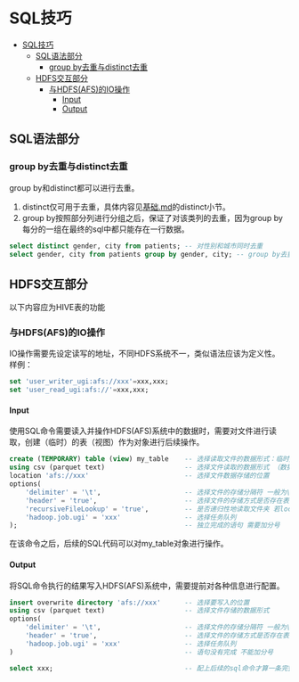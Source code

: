 # SQL技巧
- [SQL技巧](#sql技巧)
  - [SQL语法部分](#sql语法部分)
    - [group by去重与distinct去重](#group-by去重与distinct去重)
  - [HDFS交互部分](#hdfs交互部分)
    - [与HDFS(AFS)的IO操作](#与hdfsafs的io操作)
      - [Input](#input)
      - [Output](#output)

## SQL语法部分
### group by去重与distinct去重
group by和distinct都可以进行去重。
1. distinct仅可用于去重，具体内容见[基础.md](基础.md)的distinct小节。
2. group by按照部分列进行分组之后，保证了对该类列的去重，因为group by每分的一组在最终的sql中都只能存在一行数据。

```sql
select distinct gender, city from patients; -- 对性别和城市同时去重
select gender, city from patients group by gender, city; -- group by去重
```
## HDFS交互部分
以下内容应为HIVE表的功能
### 与HDFS(AFS)的IO操作
IO操作需要先设定读写的地址，不同HDFS系统不一，类似语法应该为定义性。  
样例：  
```sql
set 'user_writer_ugi:afs://xxx'=xxx,xxx;
set 'user_read_ugi:afs://'=xxx,xxx;
```
#### Input
使用SQL命令需要读入并操作HDFS(AFS)系统中的数据时，需要对文件进行读取，创建（临时）的表（视图）作为对象进行后续操作。  
```sql
create (TEMPORARY) table (view) my_table    -- 选择读取文件的数据形式：临时/非临时的表/视图
using csv (parquet text)                    -- 选择文件读取的数据形式 （数据如何存储应该如何读取）
location 'afs://xxx'                        -- 选择文件数据存储的位置
options(
    'delimiter' = '\t',                     -- 选择文件的存储分隔符 一般为\t或者,等
    'header' = 'true',                      -- 选择文件的存储方式是否存在表头(列名)
    'recursiveFileLookup' = 'true',         -- 是否递归性地读取文件夹 若location中有多个文件夹的数据，如多日的数据，选择参数为true即可对其整体进行读取 ☆很有用
    'hadoop.job.ugi' = 'xxx'                -- 选择任务队列
);                                          -- 独立完成的语句 需要加分号
```
在该命令之后，后续的SQL代码可以对my_table对象进行操作。
#### Output
将SQL命令执行的结果写入HDFS(AFS)系统中，需要提前对各种信息进行配置。  
```sql
insert overwrite directory 'afs://xxx'      -- 选择要写入的位置
using csv (parquet text)                    -- 选择文件存储的数据形式
options(
    'delimiter' = '\t',                     -- 选择文件的存储分隔符 一般为\t或者,等
    'header' = 'true',                      -- 选择文件的存储方式是否存在表头(列名)
    'hadoop.job.ugi' = 'xxx'                -- 选择任务队列
)                                           -- 语句没有完成 不能加分号

select xxx;                                 -- 配上后续的sql命令才算一条完整语句
```